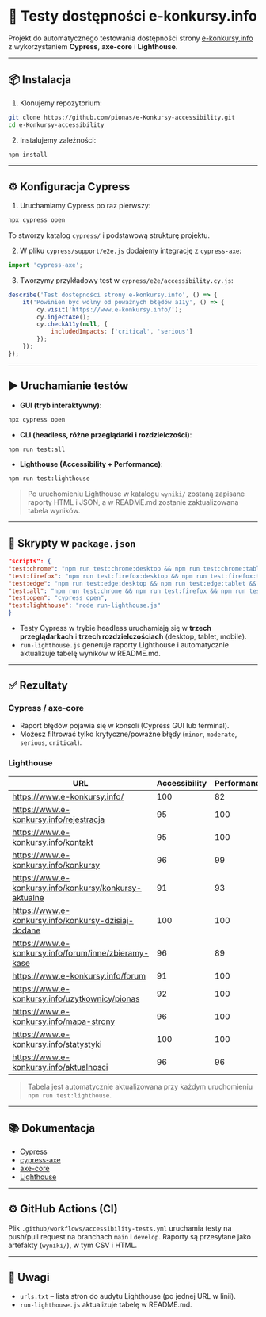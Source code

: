 # 🧪 Testy dostępności e-konkursy.info

Projekt do automatycznego testowania dostępności strony [e-konkursy.info](https://www.e-konkursy.info/) z wykorzystaniem
**Cypress**, **axe-core** i **Lighthouse**.

---

## 📦 Instalacja

1. Klonujemy repozytorium:

```bash
git clone https://github.com/pionas/e-Konkursy-accessibility.git
cd e-Konkursy-accessibility
```

2. Instalujemy zależności:

```bash
npm install
```

---

## ⚙️ Konfiguracja Cypress

1. Uruchamiamy Cypress po raz pierwszy:

```bash
npx cypress open
```

To stworzy katalog `cypress/` i podstawową strukturę projektu.

2. W pliku `cypress/support/e2e.js` dodajemy integrację z `cypress-axe`:

```javascript
import 'cypress-axe';
```

3. Tworzymy przykładowy test w `cypress/e2e/accessibility.cy.js`:

```javascript
describe('Test dostępności strony e-konkursy.info', () => {
    it('Powinien być wolny od poważnych błędów a11y', () => {
        cy.visit('https://www.e-konkursy.info/');
        cy.injectAxe();
        cy.checkA11y(null, {
            includedImpacts: ['critical', 'serious']
        });
    });
});
```

---

## ▶️ Uruchamianie testów

* **GUI (tryb interaktywny)**:

```bash
npx cypress open
```

* **CLI (headless, różne przeglądarki i rozdzielczości)**:

```bash
npm run test:all
```

* **Lighthouse (Accessibility + Performance)**:

```bash
npm run test:lighthouse
```

> Po uruchomieniu Lighthouse w katalogu `wyniki/` zostaną zapisane raporty HTML i JSON, a w README.md zostanie
> zaktualizowana tabela wyników.

---

## 📜 Skrypty w `package.json`

```json
"scripts": {
"test:chrome": "npm run test:chrome:desktop && npm run test:chrome:tablet && npm run test:chrome:mobile",
"test:firefox": "npm run test:firefox:desktop && npm run test:firefox:tablet && npm run test:firefox:mobile",
"test:edge": "npm run test:edge:desktop && npm run test:edge:tablet && npm run test:edge:mobile",
"test:all": "npm run test:chrome && npm run test:firefox && npm run test:edge && npm run test:lighthouse",
"test:open": "cypress open",
"test:lighthouse": "node run-lighthouse.js"
}
```

* Testy Cypress w trybie headless uruchamiają się w **trzech przeglądarkach** i **trzech rozdzielczościach** (desktop,
  tablet, mobile).
* `run-lighthouse.js` generuje raporty Lighthouse i automatycznie aktualizuje tabelę wyników w README.md.

---

## ✅ Rezultaty

### Cypress / axe-core

* Raport błędów pojawia się w konsoli (Cypress GUI lub terminal).
* Możesz filtrować tylko krytyczne/poważne błędy (`minor`, `moderate`, `serious`, `critical`).

### Lighthouse

<!-- LIGHTHOUSE TABLE START -->
| URL | Accessibility | Performance |
| --- | --- | --- |
| https://www.e-konkursy.info/ | 100 | 82 |
| https://www.e-konkursy.info/rejestracja | 95 | 100 |
| https://www.e-konkursy.info/kontakt | 95 | 100 |
| https://www.e-konkursy.info/konkursy | 96 | 99 |
| https://www.e-konkursy.info/konkursy/konkursy-aktualne | 91 | 93 |
| https://www.e-konkursy.info/konkursy-dzisiaj-dodane | 100 | 100 |
| https://www.e-konkursy.info/forum/inne/zbieramy-kase | 96 | 89 |
| https://www.e-konkursy.info/forum | 91 | 100 |
| https://www.e-konkursy.info/uzytkownicy/pionas | 92 | 100 |
| https://www.e-konkursy.info/mapa-strony | 96 | 100 |
| https://www.e-konkursy.info/statystyki | 100 | 100 |
| https://www.e-konkursy.info/aktualnosci | 96 | 96 |
<!-- LIGHTHOUSE TABLE END -->


> Tabela jest automatycznie aktualizowana przy każdym uruchomieniu `npm run test:lighthouse`.

---

## 📚 Dokumentacja

* [Cypress](https://docs.cypress.io/)
* [cypress-axe](https://github.com/component-driven/cypress-axe)
* [axe-core](https://github.com/dequelabs/axe-core)
* [Lighthouse](https://developers.google.com/web/tools/lighthouse)

---

## ⚙️ GitHub Actions (CI)

Plik `.github/workflows/accessibility-tests.yml` uruchamia testy na push/pull request na branchach `main` i `develop`.
Raporty są przesyłane jako artefakty (`wyniki/`), w tym CSV i HTML.

---

## 📝 Uwagi

* `urls.txt` – lista stron do audytu Lighthouse (po jednej URL w linii).
* `run-lighthouse.js` aktualizuje tabelę w README.md.
